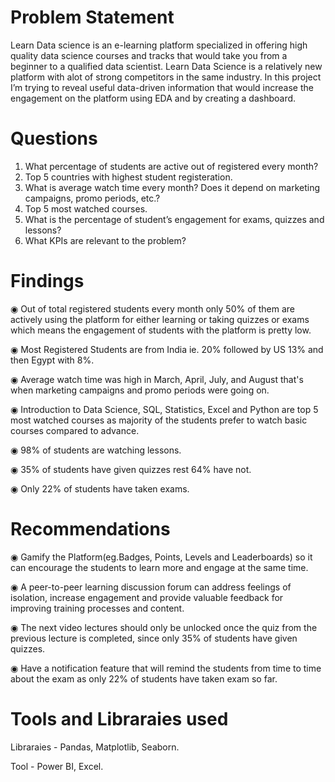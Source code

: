 # Problem Statement

Learn Data science is an e-learning platform specialized in offering high quality data science courses and tracks that would take you from a beginner to a qualified data scientist. Learn Data Science is a relatively new platform with alot of strong competitors in the same industry. In this project I’m trying to reveal useful data-driven information that would increase the engagement on the platform using EDA and by creating a dashboard.

# Questions

1. What percentage of students are active out of registered every month?
2. Top 5 countries with highest student registeration.
3. What is average watch time every month? Does it depend on marketing campaigns, promo periods, etc.?
4. Top 5 most watched courses.
5. What is the percentage of student’s engagement for exams, quizzes and lessons?
6. What KPIs are relevant to the problem?

# Findings

◉ Out of total registered students every month only 50% of them are actively
using the platform for either learning or taking quizzes or exams which means the engagement of students with the platform is pretty low.

◉ Most Registered Students are from India ie. 20% followed by US 13% and then Egypt with 8%.

◉ Average watch time was high in March, April, July, and August that's when marketing campaigns and promo periods were going on.

◉ Introduction to Data Science, SQL, Statistics, Excel and Python are top 5 most watched courses as majority of the students prefer to watch basic courses compared to advance.

◉ 98% of students are watching lessons.

◉ 35% of students have given quizzes rest 64% have not.

◉ Only 22% of students have taken exams.

# Recommendations

◉ Gamify the Platform(eg.Badges, Points, Levels and Leaderboards) so it can encourage the students to learn more and engage at the same time.

◉ A peer-to-peer learning discussion forum can address feelings of isolation, increase engagement and provide valuable feedback for improving training processes and content.

◉ The next video lectures should only be unlocked once the quiz from the previous lecture is completed, since only 35% of students have given quizzes.

◉ Have a notification feature that will remind the students from time to time about the exam as only 22% of students have taken exam so far.

# Tools and Libraraies used 

Libraraies - Pandas, Matplotlib, Seaborn.

Tool - Power BI, Excel.
